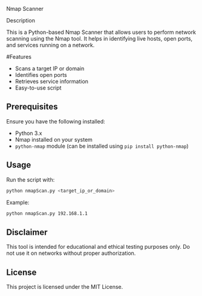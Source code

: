 Nmap Scanner

Description

This is a Python-based Nmap Scanner that allows users to perform network scanning using the Nmap tool. It helps in identifying live hosts, open ports, and services running on a network.

#Features

- Scans a target IP or domain
- Identifies open ports
- Retrieves service information
- Easy-to-use script

## Prerequisites

Ensure you have the following installed:

- Python 3.x
- Nmap installed on your system
- `python-nmap` module (can be installed using `pip install python-nmap`)

## Usage

Run the script with:

```bash
python nmapScan.py <target_ip_or_domain>
```

Example:

```bash
python nmapScan.py 192.168.1.1
```

## Disclaimer

This tool is intended for educational and ethical testing purposes only. Do not use it on networks without proper authorization.

## License

This project is licensed under the MIT License.

